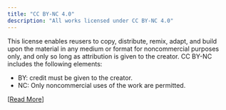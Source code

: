 ```yaml
---
title: "CC BY-NC 4.0"
description: "All works licensed under CC BY-NC 4.0"
---
```


This license enables reusers to copy, distribute, remix, adapt, and build upon the material in any medium or format for noncommercial purposes only, and only so long as attribution is given to the creator. CC BY-NC includes the following elements:

- BY: credit must be given to the creator.
- NC: Only noncommercial uses of the work are permitted.

[[Read More](https://creativecommons.org/licenses/by-nc/4.0/)]